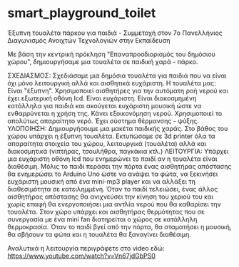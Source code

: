 # smart_playground_toilet
Έξυπνη τουαλέτα πάρκου για παιδιά - Συμμετοχή στον 7o Πανελλήνιος Διαγωνισμός Ανοιχτών Τεχνολογιών στην Εκπαίδευση

Με βάση την κεντρική πρόκληση "Επαναπροσδιορισμός του δημόσιου χώρου", δημιουργήσαμε μια τουαλέτα σε παιδική χαρά - πάρκο.

ΣΧΕΔΙΑΣΜΟΣ:
Σχεδιάσαμε μια δημόσια τουαλέτα για παιδιά που να είναι όχι μόνο λειτουργική αλλά και αισθητικά ευχάριστη. 
Η τουαλέτα μας:
Είναι "έξυπνη". Χρησιμοποιεί αισθητήρες για την αυτόματη ροή νερού και έχει εξωτερική οθόνη lcd. 
Είναι ευχάριστη. Είναι διακοσμημένη κατάλληλα για παιδιά και ακούγεται ευχάριστη μουσική ώστε να ενθαρρύνεται η χρήση της.
Κάνει εξοικονόμηση νερού. Χρησιμοποιεί το απολύτως απαραίτητο νερό.
Έχει σύστημα θέρμανσης - ψύξης.
ΥΛΟΠΟΙΗΣΗ:
Δημιουργήσουμε μια μακέτα παιδικής χαράς. Στο βάθος του χώρου υπάρχει η έξυπνη τουαλέτα.
Εκτυπώσαμε σε 3d printer όλα τα απαραίτητα στοιχεία του χώρου, λειτουργικά (τουαλέτα) αλλά και διακοσμητικά (νιπτήρας, τσουλήθρα, παγκάκια κτλ.)
ΛΕΙΤΟΥΡΓΙΑ:
Υπάρχει μια ευχάριστη οθόνη lcd που ενημερώνει το παιδί αν η τουαλέτα είναι διαθέσιμη. Μόλις το παιδί περάσει την πόρτα ένας αισθητήρας απόστασης θα ενημερώσει το Arduino Uno ώστε να ανάψει τα φώτα, να ξεκινήσει ευχάριστη μουσική από ένα mini-mp3 player και να αλλάξει τη διαθεσιμότητα σε κατειλημμένη. Όταν το παιδί τελειώσει, ένας άλλος αισθητήρας απόστασης θα ανιχνεύσει την κίνηση του χεριού του και χωρίς επαφή θα ενεργοποιήσει μια αντλία νερού που θα καθαρίσει την τουαλέτα. Στον χώρο υπάρχει και αισθητήρας θερμότητας που σε συνεργασία με ένα mini fan διατηρείται ο χώρος σε κατάλληλη θερμοκρασία. Όταν το παιδί βγεί από την πόρτα, θα σταματήσει η μουσική, θα σβήσουν τα φώτα και η τουαλέτα θα ξαναγίνει διαθέσιμη.

Αναλυτικά η λειτουργία περιγράφετε στο video εδώ: https://www.youtube.com/watch?v=Vn67jdGbPS0
